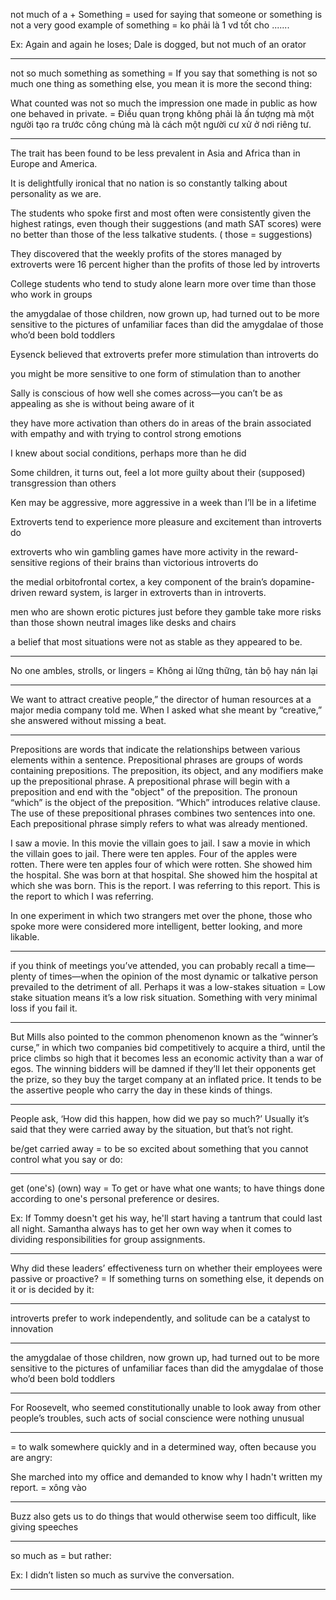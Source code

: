 not much of a + Something = used for saying that someone or something is not a very good example of something = ko phải là 1 vd tốt cho .......

Ex: Again and again he loses; Dale is dogged, but not much of an orator

----------------------------------------------------------------------------------------------------------------------------------------------------------------------------------

not so much something as something = If you say that something is not so much one thing as something else, you mean it is more the second thing:

What counted was not so much the impression one made in public as how one behaved in private. = Điều quan trọng không phải là ấn tượng mà một người tạo ra trước công chúng mà là cách một người cư xử ở nơi riêng tư.

----------------------------------------------------------------------------------------------------------------------------------------------------------------------------------

The trait has been found to be less prevalent in Asia and Africa than in Europe and America.

 It is delightfully ironical that no nation is so constantly talking about personality as we are.

The students who spoke first and most often were consistently given the highest ratings, even though their suggestions (and math SAT scores) were no better than those of the less talkative students. ( those = suggestions)

They discovered that the weekly profits of the stores managed by extroverts were 16 percent higher than the profits of those led by introverts

College students who tend to study alone learn more over time than those who work in groups

the amygdalae of those children, now grown up, had turned out to be more sensitive to the pictures of unfamiliar faces than did the amygdalae of those who’d been bold toddlers

Eysenck believed that extroverts prefer more stimulation than introverts do

you might be more sensitive to one form of stimulation than to another

Sally is conscious of how well she comes across—you can’t be as appealing as she is without being aware of it

 they have more activation than others do in areas of the brain associated with empathy and with trying to control strong emotions

I knew about social conditions, perhaps more than he did

Some children, it turns out, feel a lot more guilty about their (supposed) transgression than others

Ken may be aggressive, more aggressive in a week than I’ll be in a lifetime

Extroverts tend to experience more pleasure and excitement than introverts do

extroverts who win gambling games have more activity in the reward-sensitive regions of their brains than victorious introverts do

the medial orbitofrontal cortex, a key component of the brain’s dopamine-driven reward system, is larger in extroverts than in introverts.

men who are shown erotic pictures just before they gamble take more risks than those shown neutral images like desks and chairs

a belief that most situations were not as stable as they appeared to be.













----------------------------------------------------------------------------------------------------------------------------------------------------------------------------------

No one ambles, strolls, or lingers = Không ai lững thững, tản bộ hay nán lại

----------------------------------------------------------------------------------------------------------------------------------------------------------------------------------

We want to attract creative people,” the director of human resources at a major media company told me. When I asked what she meant by “creative,” she answered without missing a beat.

----------------------------------------------------------------------------------------------------------------------------------------------------------------------------------

Prepositions are words that indicate the relationships between various elements within a sentence. Prepositional phrases are groups of words containing prepositions. The preposition, its object, and any modifiers make up the prepositional phrase. A prepositional phrase will begin with a preposition and end with the "object" of the preposition. The pronoun “which” is the object of the preposition. “Which” introduces relative clause. The use of these prepositional phrases combines two sentences into one. Each prepositional phrase simply refers to what was already mentioned.

I saw a movie. In this movie the villain goes to jail.
I saw a movie in which the villain goes to jail.
There were ten apples. Four of the apples were rotten.
There were ten apples four of which were rotten.
She showed him the hospital. She was born at that hospital.
She showed him the hospital at which she was born.
This is the report. I was referring to this report.
This is the report to which I was referring.

 In one experiment in which two strangers met over the phone, those who spoke more were considered more intelligent, better looking, and more likable. 

----------------------------------------------------------------------------------------------------------------------------------------------------------------------------------

if you think of meetings you’ve attended, you can probably recall a time—plenty of times—when the opinion of the most dynamic or talkative person prevailed to the detriment of all. Perhaps it was a low-stakes situation  = Low stake situation means it’s a low risk situation. Something with very minimal loss if you fail it.

----------------------------------------------------------------------------------------------------------------------------------------------------------------------------------

But Mills also pointed to the common phenomenon known as the “winner’s curse,” in which two companies bid competitively to acquire a third, until the price climbs so high that it becomes less an economic activity than a war of egos. The winning bidders will be damned if they’ll let their opponents get the prize, so they buy the target company at an inflated price. It tends to be the assertive people who carry the day in these kinds of things.

----------------------------------------------------------------------------------------------------------------------------------------------------------------------------------

People ask, ‘How did this happen, how did we pay so much?’ Usually it’s said that they were carried away by the situation, but that’s not right.

be/get carried away = to be so excited about something that you cannot control what you say or do:

----------------------------------------------------------------------------------------------------------------------------------------------------------------------------------

get (one's) (own) way = To get or have what one wants; to have things done according to one's personal preference or desires.

Ex: If Tommy doesn't get his way, he'll start having a tantrum that could last all night.
     Samantha always has to get her own way when it comes to dividing responsibilities for group assignments.

----------------------------------------------------------------------------------------------------------------------------------------------------------------------------------

Why did these leaders’ effectiveness turn on whether their employees were passive or proactive?  = If something turns on something else, it depends on it or is decided by it:

----------------------------------------------------------------------------------------------------------------------------------------------------------------------------------

introverts prefer to work independently, and solitude can be a catalyst to innovation

----------------------------------------------------------------------------------------------------------------------------------------------------------------------------------

the amygdalae of those children, now grown up, had turned out to be more sensitive to the pictures of unfamiliar faces than did the amygdalae of those who’d been bold toddlers

----------------------------------------------------------------------------------------------------------------------------------------------------------------------------------

For Roosevelt, who seemed constitutionally unable to look away from other people’s troubles, such acts of social conscience were nothing unusual

----------------------------------------------------------------------------------------------------------------------------------------------------------------------------------

= to walk somewhere quickly and in a determined way, often because you are angry:

She marched into my office and demanded to know why I hadn't written my report. = xông vào

----------------------------------------------------------------------------------------------------------------------------------------------------------------------------------

Buzz also gets us to do things that would otherwise seem too difficult, like giving speeches

----------------------------------------------------------------------------------------------------------------------------------------------------------------------------------

so much as = but rather:

Ex: I didn’t listen so much as survive the conversation.

----------------------------------------------------------------------------------------------------------------------------------------------------------------------------------








